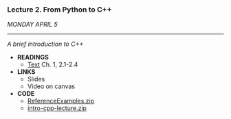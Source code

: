 ### Lecture 2. From Python to C++

*MONDAY APRIL 5*

***

*A brief introduction to C++*

- **READINGS**
  - [Text](../Reader-Beta-2012.pdf) Ch. 1, 2.1-2.4
- **LINKS**
  - Slides
  - Video on canvas
- **CODE**
  - [ReferenceExamples.zip](https://web.stanford.edu/class/cs106b/lectures/02-cpp/ReferenceExamples.zip)
  - [intro-cpp-lecture.zip](https://web.stanford.edu/class/cs106b/lectures/02-cpp/intro-cpp-lecture.zip)

